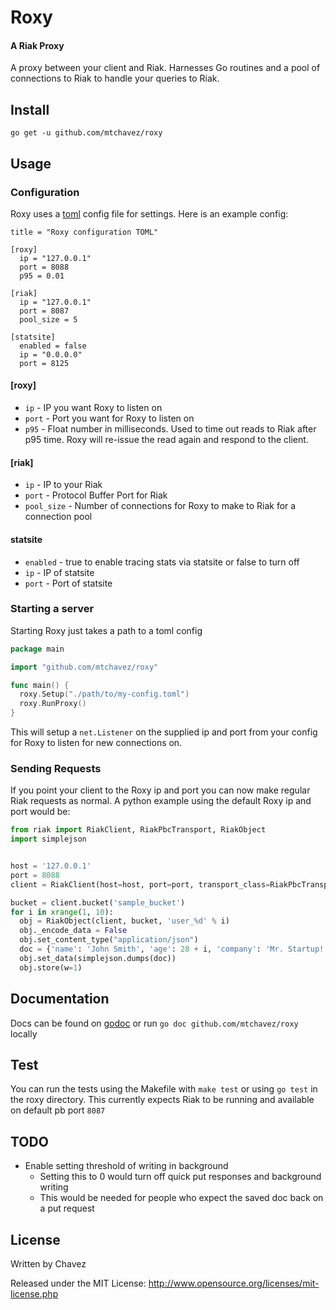 # Roxy

#### A Riak Proxy
A proxy between your client and Riak. Harnesses Go routines and a pool of connections to
Riak to handle your queries to Riak.

## Install

```
go get -u github.com/mtchavez/roxy
```

## Usage

### Configuration
Roxy uses a [toml](https://github.com/mojombo/toml) config file for settings. Here is an example config:

```
title = "Roxy configuration TOML"

[roxy]
  ip = "127.0.0.1"
  port = 8088
  p95 = 0.01

[riak]
  ip = "127.0.0.1"
  port = 8087
  pool_size = 5

[statsite]
  enabled = false
  ip = "0.0.0.0"
  port = 8125
```

#### [roxy]

* ```ip``` - IP you want Roxy to listen on
* ```port``` - Port you want for Roxy to listen on
* ```p95``` - Float number in milliseconds. Used to time out reads to Riak after
p95 time. Roxy will re-issue the read again and respond to the client.

#### [riak]

* ```ip``` - IP to your Riak
* ```port``` - Protocol Buffer Port for Riak
* ```pool_size``` - Number of connections for Roxy to make to Riak for a connection pool

#### statsite

* ```enabled``` - true to enable tracing stats via statsite or false to turn off
* ```ip``` - IP of statsite
* ```port``` - Port of statsite

### Starting a server

Starting Roxy just takes a path to a toml config

```go
package main

import "github.com/mtchavez/roxy"

func main() {
  roxy.Setup("./path/to/my-config.toml")
  roxy.RunProxy()
}
```

This will setup a ```net.Listener``` on the supplied ip and port from your config for
Roxy to listen for new connections on.

### Sending Requests
If you point your client to the Roxy ip and port you can now make regular Riak
requests as normal. A python example using the default Roxy ip and port would be:

```python
from riak import RiakClient, RiakPbcTransport, RiakObject
import simplejson


host = '127.0.0.1'
port = 8088
client = RiakClient(host=host, port=port, transport_class=RiakPbcTransport, transport_options={'timeout': 10, 'max_attempts': 3})

bucket = client.bucket('sample_bucket')
for i in xrange(1, 10):
  obj = RiakObject(client, bucket, 'user_%d' % i)
  obj._encode_data = False
  obj.set_content_type("application/json")
  doc = {'name': 'John Smith', 'age': 28 + i, 'company': 'Mr. Startup!'}
  obj.set_data(simplejson.dumps(doc))
  obj.store(w=1)
```

## Documentation

Docs can be found on [godoc](http://godoc.org/github.com/mtchavez/roxy) or
run ```go doc github.com/mtchavez/roxy``` locally

## Test

You can run the tests using the Makefile with ```make test``` or
using ```go test``` in the roxy directory. This currently expects Riak to be running
and available on default pb port ```8087```

## TODO

* Enable setting threshold of writing in background
  - Setting this to 0 would turn off quick put responses and background writing
  - This would be needed for people who expect the saved doc back on a put request

## License
Written by Chavez

Released under the MIT License: http://www.opensource.org/licenses/mit-license.php
